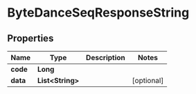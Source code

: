 # ByteDanceSeqResponseString

## Properties
Name | Type | Description | Notes
------------ | ------------- | ------------- | -------------
**code** | **Long** |  | 
**data** | **List&lt;String&gt;** |  |  [optional]
